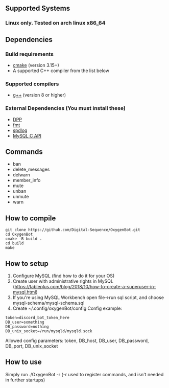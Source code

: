 ## Supported Systems

### Linux only. Tested on arch linux x86_64

## Dependencies

### Build requirements

* [cmake](https://cmake.org/) (version 3.15+)
* A supported C++ compiler from the list below

### Supported compilers

* [g++](https://gcc.gnu.org) (version 8 or higher)

### External Dependencies (You must install these)

* [DPP](https://dpp.dev)
* [fmt](https://fmt.dev)
* [spdlog](https://github.com/gabime/spdlog)
* [MySQL C API](https://dev.mysql.com/downloads/)

## Commands
* ban
* delete_messages
* delwarn
* member_info
* mute
* unban
* unmute
* warn

## How to compile
```
git clone https://github.com/Digital-Sequence/OxygenBot.git
cd OxygenBot
cmake -B build .
cd build
make
```

## How to setup
1. Configure MySQL (find how to do it for your OS)
2. Create user with administrative rights in MySQL (https://tableplus.com/blog/2018/10/how-to-create-a-superuser-in-mysql.html)
3. If you're using MySQL Workbench open file->run sql script, and choose mysql-schema/mysql-schema.sql
4. Create ~/.config/oxygenBot/config
Config example:
```
token=discord_bot_token_here
DB_user=something
DB_password=nothing
DB_unix_socket=/run/mysqld/mysqld.sock
```
Allowed config parameters:
token, DB_host, DB_user, DB_password, DB_port, DB_unix_socket

## How to use
Simply run ./OxygenBot -r (-r used to register commands, and isn't needed in further startups)
